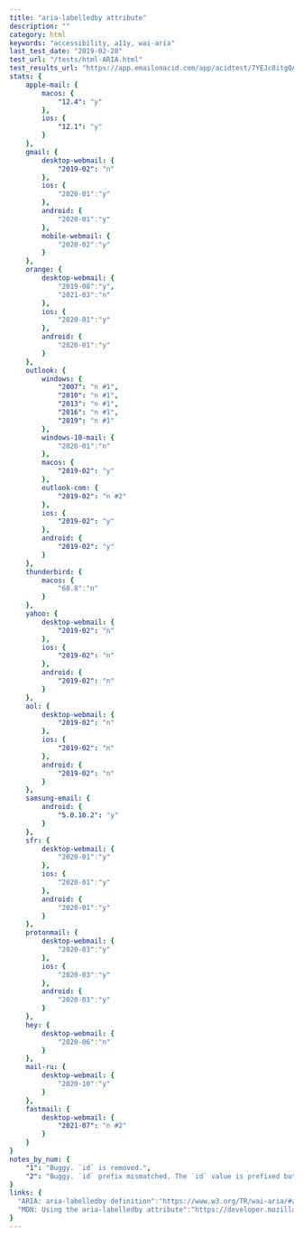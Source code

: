 ```yaml
---
title: "aria-labelledby attribute"
description: ""
category: html
keywords: "accessibility, a11y, wai-aria"
last_test_date: "2019-02-28"
test_url: "/tests/html-ARIA.html"
test_results_url: "https://app.emailonacid.com/app/acidtest/7YEJc8itgQA23oSz9yaDB2rg6MHiItQgtKbflcOSjNx48/list"
stats: {
    apple-mail: {
        macos: {
            "12.4": "y"
        },
        ios: {
            "12.1": "y"
        }
    },
    gmail: {
        desktop-webmail: {
            "2019-02": "n"
        },
        ios: {
            "2020-01":"y"
        },
        android: {
            "2020-01":"y"
        },
        mobile-webmail: {
            "2020-02":"y"
        }
    },
    orange: {
        desktop-webmail: {
            "2019-08":"y",
            "2021-03":"n"
        },
        ios: {
            "2020-01":"y"
        },
        android: {
            "2020-01":"y"
        }
    },
    outlook: {
        windows: {
            "2007": "n #1",
            "2010": "n #1",
            "2013": "n #1",
            "2016": "n #1",
            "2019": "n #1"
        },
        windows-10-mail: {
            "2020-01":"n"
        },
        macos: {
            "2019-02": "y"
        },
        outlook-com: {
            "2019-02": "n #2"
        },
        ios: {
            "2019-02": "y"
        },
        android: {
            "2019-02": "y"
        }
    },
    thunderbird: {
        macos: {
            "60.8":"n"
        }
    },
    yahoo: {
        desktop-webmail: {
            "2019-02": "n"
        },
        ios: {
            "2019-02": "n"
        },
        android: {
            "2019-02": "n"
        }
    },
    aol: {
        desktop-webmail: {
            "2019-02": "n"
        },
        ios: {
            "2019-02": "n"
        },
        android: {
            "2019-02": "n"
        }
    },
    samsung-email: {
        android: {
            "5.0.10.2": "y"
        }
    },
    sfr: {
        desktop-webmail: {
            "2020-01":"y"
        },
        ios: {
            "2020-01":"y"
        },
        android: {
            "2020-01":"y"
        }
    },
    protonmail: {
        desktop-webmail: {
            "2020-03":"y"
        },
        ios: {
            "2020-03":"y"
        },
        android: {
            "2020-03":"y"
        }
    },
    hey: {
        desktop-webmail: {
            "2020-06":"n"
        }
    },
    mail-ru: {
        desktop-webmail: {
            "2020-10":"y"
        }
    },
    fastmail: {
        desktop-webmail: {
            "2021-07": "n #2"
        }
    }
}
notes_by_num: {
    "1": "Buggy. `id` is removed.",
    "2": "Buggy. `id` prefix mismatched. The `id` value is prefixed but not the `aria-describedby` value."
}
links: {
  "ARIA: aria-labelledby definition":"https://www.w3.org/TR/wai-aria/#aria-labelledby",
  "MDN: Using the aria-labelledby attribute":"https://developer.mozilla.org/en-US/docs/Web/Accessibility/ARIA/ARIA_Techniques/Using_the_aria-labelledby_attribute"
}
---
```


